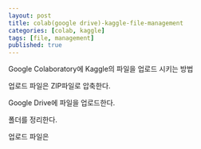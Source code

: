 ```yaml
---
layout: post
title: colab(google drive)-kaggle-file-management
categories: [colab, kaggle]
tags: [file, management]
published: true	
---
```


Google Colaboratory에 Kaggle의 파일을 업로드 시키는 방법

업로드 파일은 ZIP파일로 압축한다.

Google Drive에 파일을 업로드한다.

폴더를 정리한다.

업로드 파일은
